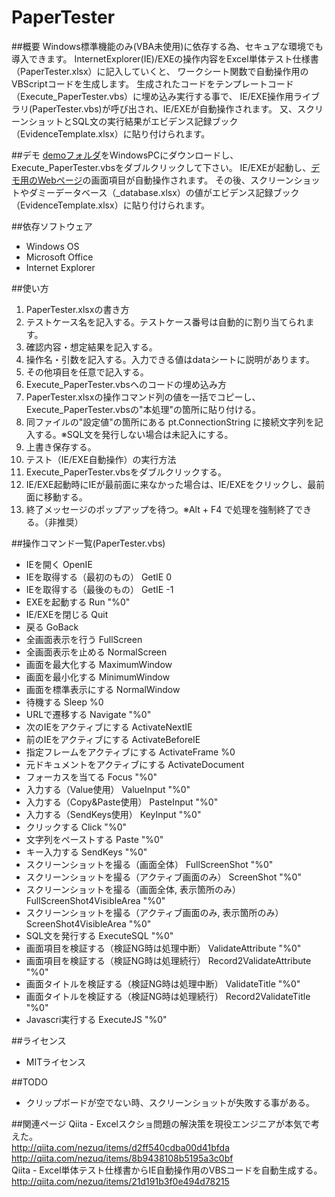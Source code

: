 PaperTester
===========

##概要
Windows標準機能のみ(VBA未使用)に依存する為、セキュアな環境でも導入できます。
InternetExplorer(IE)/EXEの操作内容をExcel単体テスト仕様書（PaperTester.xlsx）に記入していくと、
ワークシート関数で自動操作用のVBScriptコードを生成します。
生成されたコードをテンプレートコード（Execute_PaperTester.vbs）に埋め込み実行する事で、
IE/EXE操作用ライブラリ(PaperTester.vbs)が呼び出され、IE/EXEが自動操作されます。
又、スクリーンショットとSQL文の実行結果がエビデンス記録ブック（EvidenceTemplate.xlsx）に貼り付けられます。

##デモ
[demoフォルダ](https://github.com/nezuQ/PaperTester/tree/master/demo)をWindowsPCにダウンロードし、Execute_PaperTester.vbsをダブルクリックして下さい。
IE/EXEが起動し、[デモ用のWebページ](http://bl.ocks.org/nezuQ/raw/9719897/)の画面項目が自動操作されます。
その後、スクリーンショットやダミーデータベース（_database.xlsx）の値がエビデンス記録ブック（EvidenceTemplate.xlsx）に貼り付けられます。

##依存ソフトウェア
 * Windows OS
 * Microsoft Office
 * Internet Explorer

##使い方
 1. PaperTester.xlsxの書き方
   1. テストケース名を記入する。テストケース番号は自動的に割り当てられます。
   2. 確認内容・想定結果を記入する。
   3. 操作名・引数を記入する。入力できる値はdataシートに説明があります。
   4. その他項目を任意で記入する。
 2. Execute_PaperTester.vbsへのコードの埋め込み方
   1. PaperTester.xlsxの操作コマンド列の値を一括でコピーし、Execute_PaperTester.vbsの"本処理"の箇所に貼り付ける。
   2. 同ファイルの"設定値"の箇所にある pt.ConnectionString に接続文字列を記入する。※SQL文を発行しない場合は未記入にする。
   3. 上書き保存する。
 3. テスト（IE/EXE自動操作）の実行方法
   1. Execute_PaperTester.vbsをダブルクリックする。
   2. IE/EXE起動時にIEが最前面に来なかった場合は、IE/EXEをクリックし、最前面に移動する。
   3. 終了メッセージのポップアップを待つ。※Alt + F4 で処理を強制終了できる。（非推奨）

##操作コマンド一覧(PaperTester.vbs)

 * IEを開く
OpenIE
 * IEを取得する（最初のもの）
GetIE 0
 * IEを取得する（最後のもの）
GetIE -1
 * EXEを起動する
Run "%0"
 * IE/EXEを閉じる
Quit
 * 戻る
GoBack
 * 全画面表示を行う
FullScreen
 * 全画面表示を止める
NormalScreen
 * 画面を最大化する
MaximumWindow
 * 画面を最小化する
MinimumWindow
 * 画面を標準表示にする
NormalWindow
 * 待機する
Sleep %0
 * URLで遷移する
Navigate "%0"
 * 次のIEをアクティブにする
ActivateNextIE
 * 前のIEをアクティブにする
ActivateBeforeIE
 * 指定フレームをアクティブにする
ActivateFrame %0
 * 元ドキュメントをアクティブにする
ActivateDocument
 * フォーカスを当てる
Focus "%0"
 * 入力する（Value使用）
ValueInput "%0"
 * 入力する（Copy&Paste使用）
PasteInput "%0"
 * 入力する（SendKeys使用）
KeyInput "%0"
 * クリックする
Click "%0"
 * 文字列をペーストする
Paste "%0"
 * キー入力する
SendKeys "%0"
 * スクリーンショットを撮る（画面全体）
FullScreenShot "%0"
 * スクリーンショットを撮る（アクティブ画面のみ）
ScreenShot "%0"
 * スクリーンショットを撮る（画面全体, 表示箇所のみ）
FullScreenShot4VisibleArea "%0"
 * スクリーンショットを撮る（アクティブ画面のみ, 表示箇所のみ）
ScreenShot4VisibleArea "%0"
 * SQL文を発行する
ExecuteSQL "%0"
 * 画面項目を検証する（検証NG時は処理中断）
ValidateAttribute "%0"
 * 画面項目を検証する（検証NG時は処理続行）
Record2ValidateAttribute "%0"
 * 画面タイトルを検証する（検証NG時は処理中断）
ValidateTitle "%0"
 * 画面タイトルを検証する（検証NG時は処理続行）
Record2ValidateTitle "%0"
 * Javascri実行する
ExecuteJS "%0"

##ライセンス
 * MITライセンス

##TODO
 * クリップボードが空でない時、スクリーンショットが失敗する事がある。

##関連ページ
Qiita - Excelスクショ問題の解決策を現役エンジニアが本気で考えた。  
http://qiita.com/nezuq/items/d2ff540cdba00d41bfda  
http://qiita.com/nezuq/items/8b9438108b5195a3c0bf  
Qiita - Excel単体テスト仕様書からIE自動操作用のVBSコードを自動生成する。  
http://qiita.com/nezuq/items/21d191b3f0e494d78215
